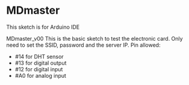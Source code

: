 # MDmaster

This sketch is for Arduino IDE

MDmaster_v00
This is the basic sketch to test the electronic card.
Only need to set the SSID, password and the server IP.
Pin allowed:
- #14 for DHT sensor
- #13 for digital output
- #12 for digital input
- #A0 for analog input
